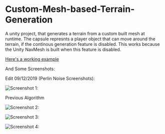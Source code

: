 # Custom-Mesh-based-Terrain-Generation
A unity project, that generates a terrain from a custom built mesh at runtime. The capsule represnts a player object that can move around the terrain, if the continous generation feature is disabled. This works because the Unity NavMesh is built when this feature is disabled.

[Here's a working example](https://puu.sh/ELIOp/04aa1229e1.webm)

And Some Screenshots:

Edit 09/12/2019 (Perlin Noise Screenshots):
 
![Screenshot 1:](https://i.imgur.com/agv2seZ.png)

Previous Algorithm

![Screenshot 2:](https://i.imgur.com/HYytd8L.png)

![Screenshot 3:](https://i.imgur.com/qRlzIeZ.png)

![Screenshot 4:](https://i.imgur.com/4qLP0qo.png)

